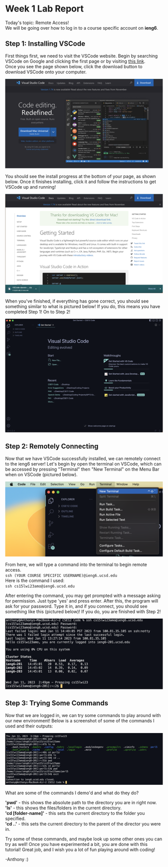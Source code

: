 # Week 1 Lab Report
Today's topic: Remote Access!   
We will be going over how to log in to a course specific account on **ieng6**. 
   
## **Step 1: Installing VSCode**
First things first, we need to visit the VSCode website. Begin by searching VSCode on Google and 
clicking the first page or by visiting [this link](https://code.visualstudio.com/).  
Once you see the page shown below, click the download button to download VSCode onto your computer.
   
![Image](vscode.png)
   
You should see the install progress at the bottom of your page, as shown below. Once it finishes installing, click it and follow the instructions to get VSCode up and running!
    
![Image](vscodeinstalled.png)
   
When you've finished, if everything has gone correct, you should see something similar to what is pictured below! If you do, this means you have completed Step 1! On to Step 2!
   
![Image](vscodedone.png)
    
## **Step 2: Remotely Connecting**
Now that we have VSCode successfully installed, we can remotely connect to the ieng6 server! Let's begin by open the terminal on VSCode, which can be accessed by pressing "Terminal" then "New Terminal" on the Menu Bar when on VSCode (pictured below).
   
![Image](newterminal.png)
    
From here, we will type a command into the terminal to begin remote access.  
`ssh (YOUR COURSE SPECIFIC USERNAME)@ieng6.ucsd.edu`   
Here is the command I used:   
`ssh cs15lwi23amo@ieng6.ucsd.edu`
   
After entering the command, you may get prompted with a message asking for permission. Just type 'yes' and press enter. After this, the program will ask for your password. Type it in, and if you connect, you should see something like this (pictured below)! If you do, you are finished with Step 2!   
   
![Image](connected.png)
   
## Step 3: Trying Some Commands
Now that we are logged in, we can try some commands to play around with our new environment! Below is a screenshot of some of the commands I used and their outputs:
    
![Image](commands.png)
    
What are some of the commands I demo'd and what do they do?   
   
**'pwd'** - this shows the absolute path to the directory you are in right now.   
**'ls'** - this shows the files/folders in the current directory.   
**'cd [folder-name]'** - this sets the current directory to the folder you specified.   
**'cd ..'** - this sets the current directory to the parent of the director you were in.    
    
Try some of these commands, and maybe look up some other ones you can try as well! Once you have experimented a bit, you are done with this tutorial! Great job, and I wish you a lot of fun playing around with coding!   
   
-Anthony :)

